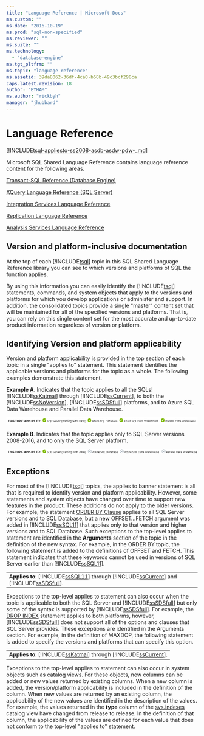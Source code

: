 ```yaml
---
title: "Language Reference | Microsoft Docs"
ms.custom: ""
ms.date: "2016-10-19"
ms.prod: "sql-non-specified"
ms.reviewer: ""
ms.suite: ""
ms.technology: 
  - "database-engine"
ms.tgt_pltfrm: ""
ms.topic: "language-reference"
ms.assetid: 39da8062-36df-4ca0-b68b-49c3bcf298ca
caps.latest.revision: 18
author: "BYHAM"
ms.author: "rickbyh"
manager: "jhubbard"
---
```

# Language Reference
[!INCLUDE[tsql-appliesto-ss2008-asdb-asdw-pdw-_md](../includes/tsql-appliesto-ss2008-asdb-asdw-pdw-md.md)]

  Microsoft SQL Shared Language Reference contains language reference content for the following areas.  
  
 [Transact-SQL Reference &#40;Database Engine&#41;](../t-sql/transact-sql-reference-database-engine.md)  
  
 [XQuery Language Reference &#40;SQL Server&#41;](../xquery/xquery-language-reference-sql-server.md)  
  
 [Integration Services Language Reference](../integration-services/integration-services-language-reference.md)  
  
 [Replication Language Reference](../relational-databases/replication/replication-language-reference.md)  
  
 [Analysis Services Language Reference](../mdx/analysis-services-language-reference.md)  
  
## Version and platform-inclusive documentation  
At the top of each [!INCLUDE[tsql](../includes/tsql-md.md)] topic in this SQL Shared Language Reference library you can see to which versions and platforms of SQL the function applies.
  
 By using this information you can easily identify the [!INCLUDE[tsql](../includes/tsql-md.md)] statements, commands, and system objects that apply to the versions and platforms for which you develop applications or administer and support. In addition, the consolidated topics provide a single "master" content set that will be maintained for all of the specified versions and platforms. That is, you can rely on this single content set for the most accurate and up-to-date product information regardless of version or platform.  
  
## Identifying Version and platform applicability  
 Version and platform applicability is provided in the top section of each topic in a single "applies to" statement. This statement identifies the applicable versions and platforms for the topic as a whole. The following examples demonstrate this statement.  
  
 **Example A**. Indicates that the topic applies to all the SQLs!  [!INCLUDE[ssKatmai](../includes/sskatmai-md.md)] through [!INCLUDE[ssCurrent](../includes/sscurrent-md.md)], to both the [!INCLUDE[ssNoVersion](../includes/ssnoversion-md.md)], [!INCLUDE[ssSDSfull](../includes/sssdsfull-md.md)] platforms, and to Azure SQL Data Warehouse and Parallel Data Warehouse.
 
 ![Applies to all](../t-sql/media/applies-to-all.png)
  
 **Example B**. Indicates that the topic applies only to SQL Server versions 2008-2016, and to only the SQL Server platform. 
  
 ![SQL Server from 2008 only](../t-sql/media/sql-server-from-2008-only.png)
    
## Exceptions  
 For most of the [!INCLUDE[tsql](../includes/tsql-md.md)] topics, the applies to banner statement is all that is required to identify version and platform applicability. However, some statements and system objects have changed over time to support new features in the product. These additions do not apply to the older versions. For example, the statement [ORDER BY Clause](../t-sql/queries/select-order-by-clause-transact-sql.md) applies to all SQL Server versions and to SQL Database, but a new OFFSET…FETCH argument was added in [!INCLUDE[ssSQL11](../includes/sssql11-md.md)] that applies only to that version and higher versions and to SQL Database. Such exceptions to the top-level applies to statement are identified in the **Arguments** section of the topic in the definition of the new syntax. For example, in the ORDER BY topic, the following statement is added to the definitions of OFFSET and FETCH. This statement indicates that these keywords cannot be used in versions of SQL Server earlier than [!INCLUDE[ssSQL11](../includes/sssql11-md.md)].  
  
||  
|-|  
|**Applies to**: [!INCLUDE[ssSQL11](../includes/sssql11-md.md)] through [!INCLUDE[ssCurrent](../includes/sscurrent-md.md)] and [!INCLUDE[ssSDSfull](../includes/sssdsfull-md.md)].|  
  
 Exceptions to the top-level applies to statement can also occur when the topic is applicable to both the SQL Server and [!INCLUDE[ssSDSfull](../includes/sssdsfull-md.md)] but only some of the syntax is supported by [!INCLUDE[ssSDSfull](../includes/sssdsfull-md.md)]. For example, the [DROP INDEX](../t-sql/statements/drop-index-transact-sql.md) statement applies to both platforms, however, [!INCLUDE[ssSDSfull](../includes/sssdsfull-md.md)] does not support all of the options and clauses that SQL Server provides. These exceptions are identified in the Arguments section. For example, in the definition of MAXDOP, the following statement is added to specify the versions and platforms that can specify this option.  
  
||  
|-|  
|**Applies to**: [!INCLUDE[ssKatmai](../includes/sskatmai-md.md)] through [!INCLUDE[ssCurrent](../includes/sscurrent-md.md)].|  
  
 Exceptions to the top-level applies to statement can also occur in system objects such as catalog views. For these objects, new columns can be added or new values returned by existing columns. When a new column is added, the version/platform applicability is included in the definition of the column. When new values are returned by an existing column, the applicability of the new values are identified in the description of the values. For example, the values returned in the **type** column of the [sys.indexes](../relational-databases/system-catalog-views/sys-indexes-transact-sql.md) catalog view have changed from release to release. In the definition of that column, the applicability of the values are defined for each value that does not conform to the top-level "applies to" statement.  
  
  